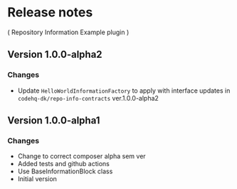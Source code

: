 # Release notes
( Repository Information Example plugin )

## Version 1.0.0-alpha2
### Changes
* Update `HelloWorldInformationFactory` to apply with interface updates in `codehq-dk/repo-info-contracts` ver.1.0.0-alpha2

## Version 1.0.0-alpha1
### Changes
* Change to correct composer alpha sem ver
* Added tests and github actions
* Use BaseInformationBlock class
* Initial version